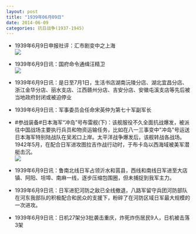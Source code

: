 ```yaml
---
layout: post
title: "1939年06月09日"
date: 2014-06-09
categories: 抗日战争(1937-1945)
---
```


<meta name="referrer" content="no-referrer" />

- 1939年6月9日申报社评：汇市剧变中之上海 <br/><img src="https://ww2.sinaimg.cn/large/aca367d8jw1eh865c6bilj20o60yo4ib.jpg" />

- 1939年6月9日讯：国府命令通缉汪精卫 <br/><img src="https://ww2.sinaimg.cn/large/aca367d8jw1eh84el5efoj20ap0gq77t.jpg" />

- 1939年6月9日讯：是日至7月1日，生活书店湖南沅陵分店、湖北宜昌分店、浙江金华分店、丽水支店、江西赣州分店、吉安分店、安徽屯溪支店等先后被当地政府封闭或被迫停业 

- 1939年6月9日讯：军事委员会任命宋英仲为第七十军副军长 

- #参战装备#日本海军“冲岛”号布雷舰(下)：该舰服役不久全面抗战爆发，被派往中国战场主要执行兵员和物资运输任务，比如在八一三事变中"冲岛"号运送日本海军特别陆战队在吴淞口上岸。太平洋战争爆发后，该舰转战各战场。1942年5月，在配合日军进攻图拉吉作战行动时，于布卡岛以西海域被美军潜艇击沉。 <br/><img src="https://ww3.sinaimg.cn/large/aca367d8jw1eh7mqvlwq7j20m80ejgoc.jpg" />

- 1939年6月9日讯：鲁南北线日军占领沂水和莒县，西线和南线日军进至大店镇、阿阳、坦埠、南麻一线，逐步压缩包围圈，但未捕捉到我军主力。 

- 1939年6月9日讯：日军进犯河防之敌已全线撤退，八路军留守兵团河防部队在河东我部队的积极配合和民众的支援下，粉碎了在河防区域日军最大规模的一次进攻。  

- 1939年6月9日讯：日机27架分3批袭击重庆，炸死炸伤居民9人，日机被击落3架 

